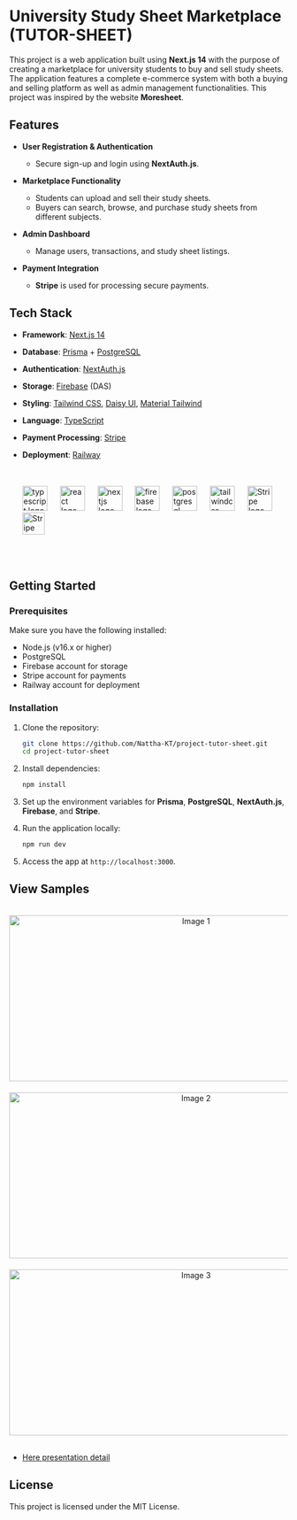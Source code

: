 # University Study Sheet Marketplace (TUTOR-SHEET)

This project is a web application built using **Next.js 14** with the purpose of creating a marketplace for university students to buy and sell study sheets. The application features a complete e-commerce system with both a buying and selling platform as well as admin management functionalities. This project was inspired by the website **Moresheet**.

## Features

- **User Registration & Authentication**
  - Secure sign-up and login using **NextAuth.js**.
- **Marketplace Functionality**
  - Students can upload and sell their study sheets.
  - Buyers can search, browse, and purchase study sheets from different subjects.
- **Admin Dashboard**

  - Manage users, transactions, and study sheet listings.

- **Payment Integration**
  - **Stripe** is used for processing secure payments.

## Tech Stack

- **Framework**: [Next.js 14](https://nextjs.org/)
- **Database**: [Prisma](https://www.prisma.io/) + [PostgreSQL](https://www.postgresql.org/)
- **Authentication**: [NextAuth.js](https://next-auth.js.org/)
- **Storage**: [Firebase](https://firebase.google.com/) (DAS)
- **Styling**: [Tailwind CSS](https://tailwindcss.com/), [Daisy UI](https://daisyui.com/), [Material Tailwind](https://www.material-tailwind.com/)
- **Language**: [TypeScript](https://www.typescriptlang.org/)
- **Payment Processing**: [Stripe](https://stripe.com/)
- **Deployment**: [Railway](https://railway.app/)

    <br/>
    <br/>

  <div align="left">
    <img src="https://cdn.jsdelivr.net/gh/devicons/devicon/icons/typescript/typescript-original.svg" height="45" alt="typescript logo"  />
    <img width="15" />
    <img src="https://cdn.jsdelivr.net/gh/devicons/devicon/icons/react/react-original.svg" height="45" alt="react logo"  />
    <img width="15" />
    <img src="https://cdn.jsdelivr.net/gh/devicons/devicon/icons/nextjs/nextjs-original.svg" height="45" alt="nextjs logo"  />
    <img width="15" />
    <img src="https://cdn.jsdelivr.net/gh/devicons/devicon/icons/firebase/firebase-plain.svg" height="45" alt="firebase logo"  />
    <img width="15" />
    <img src="https://cdn.jsdelivr.net/gh/devicons/devicon/icons/postgresql/postgresql-original.svg" height="45" alt="postgresql logo"  />
    <img width="15" />
    <img src="https://upload.wikimedia.org/wikipedia/commons/d/d5/Tailwind_CSS_Logo.svg" height="45" alt="tailwindcss logo"  />
    <img width="15" />
    <img src="https://logos-world.net/wp-content/uploads/2022/12/Stripe-Emblem.png" height="45" alt="Stripe logo"  />
    <img width="15" />
    <img src="https://img.daisyui.com/images/daisyui-logo/daisyui-logotype.svg" height="40" alt="Stripe logo"  />
    <img width="15" />
  </div>

<!-- <div align="left">
  <img width="25" />
  <img src="https://img.daisyui.com/images/daisyui-logo/daisyui-logotype.svg" height="40" alt="Stripe logo"  />
  <img width="15" />
</div> -->

  <br/>
  <br/>

## Getting Started

### Prerequisites

Make sure you have the following installed:

- Node.js (v16.x or higher)
- PostgreSQL
- Firebase account for storage
- Stripe account for payments
- Railway account for deployment

### Installation

1. Clone the repository:

   ```bash
   git clone https://github.com/Nattha-KT/project-tutor-sheet.git
   cd project-tutor-sheet
   ```

2. Install dependencies:

   ```bash
   npm install
   ```

3. Set up the environment variables for **Prisma**, **PostgreSQL**, **NextAuth.js**, **Firebase**, and **Stripe**.

4. Run the application locally:

   ```bash
   npm run dev
   ```

5. Access the app at `http://localhost:3000`.

## View Samples

<br/>
 <div align="center" style="display: flex; flex-direction: column; align-items: center; gap: 20px;">
    <img src="./public/readme-show/readme-show1.png" height="300" width='660' alt="Image 1" />
    <img src="./public/readme-show/readme-show2.png" height="300" width='660' alt="Image 2" />
    <img src="./public/readme-show/readme-show3.png" height="300" width='660' alt="Image 3" />
</div>
<br/>

 
- [Here presentation detail](https://www.canva.com/design/DAF9hWqa1e4/uq1GuUFpKErjzRpiX1uASA/edit?utm_content=DAF9hWqa1e4&utm_campaign=designshare&utm_medium=link2&utm_source=sharebutton)

## License

This project is licensed under the MIT License.
